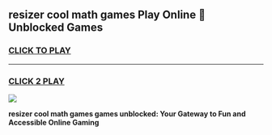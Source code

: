 
## resizer cool math games Play Online 👋 Unblocked Games
<h3>
<a href="https://news.freeplayer.one?title=resizer_cool_math_games&ref=17CMG">CLICK TO PLAY</a></h3>
<hr>

<h3>
<a href="https://news.freeplayer.one?title=resizer_cool_math_games&ref=17CMG">CLICK 2 PLAY</a>
  
</h3>

<a href="https://news.freeplayer.one?title=resizer_cool_math_games&ref=17CMG/"><img src="https://clearcache.store/games.png"></a>


**resizer cool math games games unblocked: Your Gateway to Fun and Accessible Online Gaming**
